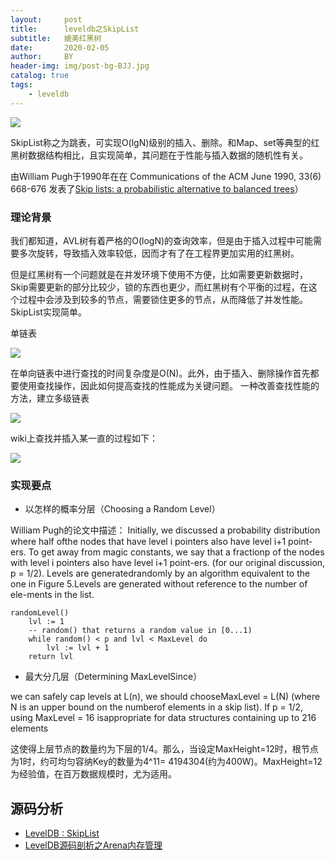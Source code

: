 ```yaml
---
layout:     post
title:      leveldb之SkipList
subtitle:   媲美红黑树
date:       2020-02-05
author:     BY
header-img: img/post-bg-BJJ.jpg
catalog: true
tags:
    - leveldb
---
```




![](http://mjrnxewya3t1in23ybpwjw59.wpengine.netdna-cdn.com/wp-content/uploads/buchecha-marcus-almeida-roger-gracie.jpg)


SkipList称之为跳表，可实现O(lgN)级别的插入、删除。和Map、set等典型的红黑树数据结构相比，且实现简单，其问题在于性能与插入数据的随机性有关。

由William Pugh于1990年在在 Communications of the ACM June 1990, 33(6) 668-676 发表了[Skip lists: a probabilistic alternative to balanced trees](https://www.cl.cam.ac.uk/teaching/0506/Algorithms/skiplists.pdf)）  



### 理论背景

我们都知道，AVL树有着严格的O(logN)的查询效率，但是由于插入过程中可能需要多次旋转，导致插入效率较低，因而才有了在工程界更加实用的红黑树。

但是红黑树有一个问题就是在并发环境下使用不方便，比如需要更新数据时，Skip需要更新的部分比较少，锁的东西也更少，而红黑树有个平衡的过程，在这个过程中会涉及到较多的节点，需要锁住更多的节点，从而降低了并发性能。
SkipList实现简单。

单链表

![](http://igoro.com/wordpress/wp-content/uploads/2008/07/list.png)

在单向链表中进行查找的时间复杂度是O(N)。此外，由于插入、删除操作首先都要使用查找操作，因此如何提高查找的性能成为关键问题。
一种改善查找性能的方法，建立多级链表

![](http://igoro.com/wordpress/wp-content/uploads/2008/07/multilist.png)

wiki上查找并插入某一直的过程如下：

![](https://en.wikipedia.org/wiki/File:Skip_list_add_element-en.gif)





### 实现要点

- 以怎样的概率分层（Choosing a Random Level）

William Pugh的论文中描述：
Initially, we discussed a probability distribution where half ofthe nodes that have level i pointers also have level i+1 point-ers. To get away from magic constants, we say that a fractionp of the nodes with level i pointers also have level i+1 point-ers. (for our original discussion, p = 1/2). Levels are generatedrandomly by an algorithm equivalent to the one in Figure 5.Levels are generated without reference to the number of ele-ments in the list.

```objc
randomLevel()
    lvl := 1
    -- random() that returns a random value in [0...1)
    while random() < p and lvl < MaxLevel do
        lvl := lvl + 1
    return lvl
```

- 最大分几层（Determining MaxLevelSince）

 
we can safely cap levels at L(n), we should chooseMaxLevel = L(N) (where N is an upper bound on the numberof elements in a skip list). If p = 1/2, using MaxLevel = 16 isappropriate for data structures containing up to 216 elements

 这使得上层节点的数量约为下层的1/4。那么，当设定MaxHeight=12时，根节点为1时，约可均匀容纳Key的数量为4^11= 4194304(约为400W)。MaxHeight=12为经验值，在百万数据规模时，尤为适用。

## 源码分析



- [LevelDB : SkipList](https://huntinux.github.io/leveldb-skiplist.html)
- [LevelDB源码剖析之Arena内存管理](http://mingxinglai.com/cn/2013/01/leveldb-arena/)
